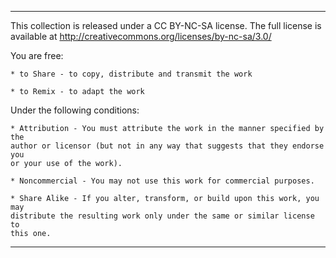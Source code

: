 ********************************************************************************
This collection is released under a CC BY-NC-SA license. The full license is
available at http://creativecommons.org/licenses/by-nc-sa/3.0/

You are free:

	* to Share - to copy, distribute and transmit the work

	* to Remix - to adapt the work

Under the following conditions:

	* Attribution - You must attribute the work in the manner specified by the 
	author or licensor (but not in any way that suggests that they endorse you 
	or your use of the work).

	* Noncommercial - You may not use this work for commercial purposes.

	* Share Alike - If you alter, transform, or build upon this work, you may 
	distribute the resulting work only under the same or similar license to 
	this one. 
********************************************************************************